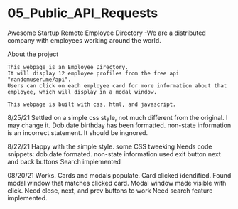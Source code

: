 # 05_Public_API_Requests
 Awesome Startup Remote Employee Directory
 -We are a distributed company with employees working around the world.

 About the project

    This webpage is an Employee Directory.
    It will display 12 employee profiles from the free api "randomuser.me/api".
    Users can click on each employee card for more information about that employee, which will display in a modal window.

    This webpage is built with css, html, and javascript. 


8/25/21
Settled on a simple css style, not much different from the original. I may change it.
Dob.date birthday has been formatted.
non-state information is an incorrect statement. It should be ingnored.


8/22/21
Happy with the simple style.
some CSS tweeking
Needs code snippets: dob.date formated. non-state information used
exit button
next and back buttons
Search implemented



08/20/21
Works. Cards and modals populate.
 Card clicked idendified.
  Found modal window that matches clicked card.
   Modal window made visible with click.
Need close, next, and prev buttons to work
Need search feature implemented.
 
